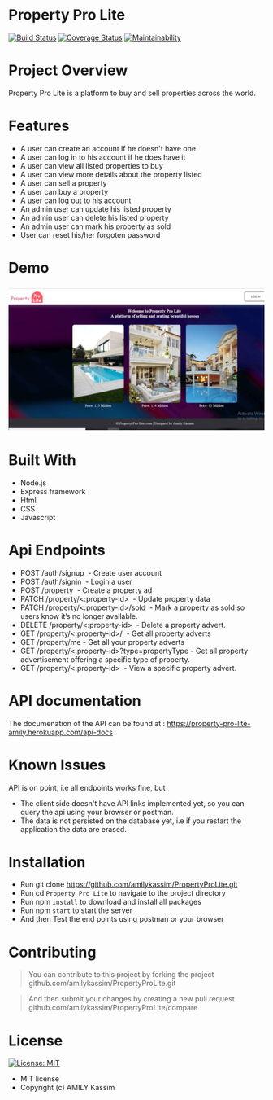 # Property Pro Lite

[![Build Status](https://travis-ci.org/amilykassim/PropertyProLite.svg?branch=develop)](https://travis-ci.org/amilykassim/PropertyProLite)       [![Coverage Status](https://coveralls.io/repos/github/amilykassim/PropertyProLite/badge.svg?branch=develop)](https://coveralls.io/github/amilykassim/PropertyProLite?branch=develop)       [![Maintainability](https://api.codeclimate.com/v1/badges/3dbe4a90345d8b162c9b/maintainability)](https://codeclimate.com/github/amilykassim/PropertyProLite/maintainability)

# Project Overview

Property Pro Lite is a platform to buy and sell properties across the world.

# Features

- A user can create an account if he doesn't have one
- A user can log in to his account if he does have it
- A user can view all listed properties to buy
- A user can view more details about the property listed
- A user can sell a property
- A user can buy a property
- A user can log out to his account
- An admin user can update his listed property
- An admin user can delete his listed property
- An admin user can mark his property as sold
- User can reset his/her forgoten password

# Demo
![alt text](./UI/assets/preview.png)
# Built With
- Node.js
- Express framework
- Html
- CSS
- Javascript

# Api Endpoints

- POST    /auth/signup                                  - Create user account 
- POST    /auth/signin                               - Login a user
- POST    /property                                  - Create a property ad
- PATCH   /property/<:property-id>                   - Update property data
- PATCH   /property/<:property-id>/sold              - Mark a property as sold so users know it’s no longer available​.
- DELETE  /property/<:property-id>                   - Delete a property advert.
- GET     /property/<:property-id>/                  - Get all property adverts
- GET     /property/me                               - Get all your property adverts
- GET     /property/<:property-id>?type=​propertyType - Get all property advertisement offering a specific type of property. 
- GET     /property/<:property-id>   - View a specific property advert. 

# API documentation 

 The documenation of the API can be found at : 
 <a href="https://property-pro-lite-amily.herokuapp.com/api-docs"> https://property-pro-lite-amily.herokuapp.com/api-docs </a>

# Known Issues
API is on point, i.e all endpoints works fine, but 
- The client side doesn't have API links implemented yet, so you can query the api using your browser or postman.
- The data is not persisted on the database yet, i.e if you restart the application the data are erased.

# Installation
- Run git clone https://github.com/amilykassim/PropertyProLite.git
- Run cd `Property Pro Lite` to navigate to the project directory
- Run npm `install` to download and install all packages
- Run npm `start` to start the server
- And then Test the end points using postman or your browser

# Contributing
> You can contribute to this project by forking the project github.com/amilykassim/PropertyProLite.git

> And then submit your changes by creating a new pull request github.com/amilykassim/PropertyProLite/compare


# License
[![License: MIT](https://img.shields.io/badge/License-MIT-yellow.svg)](https://opensource.org/licenses/MIT)
- MIT license
- Copyright (c) AMILY Kassim


